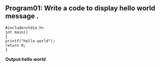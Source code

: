 ##  Program01: Write a code to display hello world message .
```
#include<stdio.h>
int main()
{
printf("hello world");
return 0;
}
```
**Output:hello world**
